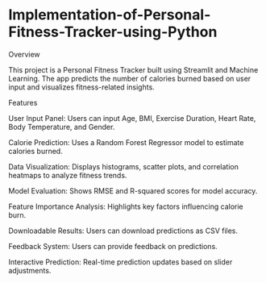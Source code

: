 # Implementation-of-Personal-Fitness-Tracker-using-Python

Overview

This project is a Personal Fitness Tracker built using Streamlit and Machine Learning. The app predicts the number of calories burned based on user input and visualizes fitness-related insights.

Features

User Input Panel: Users can input Age, BMI, Exercise Duration, Heart Rate, Body Temperature, and Gender.

Calorie Prediction: Uses a Random Forest Regressor model to estimate calories burned.

Data Visualization: Displays histograms, scatter plots, and correlation heatmaps to analyze fitness trends.

Model Evaluation: Shows RMSE and R-squared scores for model accuracy.

Feature Importance Analysis: Highlights key factors influencing calorie burn.

Downloadable Results: Users can download predictions as CSV files.

Feedback System: Users can provide feedback on predictions.

Interactive Prediction: Real-time prediction updates based on slider adjustments.
